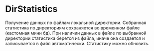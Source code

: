 # DirStatistics
Получение данных по файлам локальной директории. Собранная статистика по директориям сохраняется во временном файле (кастомная мини бд). При наличии данных в файле по выбранной директории статистика берется из файла, иначе она создается и записывается в файл автоматически. Статистику можно обновить.
